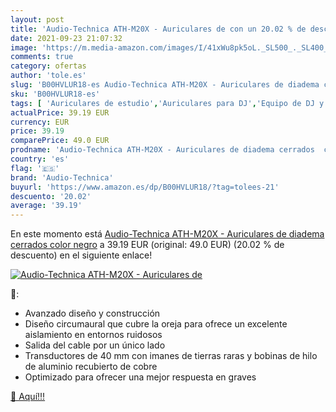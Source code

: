 ```yaml
---
layout: post
title: 'Audio-Technica ATH-M20X - Auriculares de con un 20.02 % de descuento'
date: 2021-09-23 21:07:32
image: 'https://m.media-amazon.com/images/I/41xWu8pk5oL._SL500_._SL400_.jpg'
comments: true
category: ofertas
author: 'tole.es'
slug: 'B00HVLUR18-es Audio-Technica ATH-M20X - Auriculares de diadema cerrados...'
sku: 'B00HVLUR18-es'
tags: [ 'Auriculares de estudio','Auriculares para DJ','Equipo de DJ y VJ','Grabación y procesado informático','Instrumentos musicales','audio-technica','auriculares', ]
actualPrice: 39.19 EUR
currency: EUR
price: 39.19
comparePrice: 49.0 EUR
prodname: 'Audio-Technica ATH-M20X - Auriculares de diadema cerrados  color negro'
country: 'es'
flag: '🇪🇸'
brand: 'Audio-Technica'
buyurl: 'https://www.amazon.es/dp/B00HVLUR18/?tag=tolees-21'
descuento: '20.02'
average: '39.19'
---
```


En este momento está [Audio-Technica ATH-M20X - Auriculares de diadema cerrados  color negro](https://www.amazon.es/dp/B00HVLUR18/?tag=tolees-21) a 39.19 EUR (original: 49.0 EUR) (20.02 %  de descuento) en el siguiente enlace!

[![Audio-Technica ATH-M20X - Auriculares de](https://m.media-amazon.com/images/I/41xWu8pk5oL._SL500_._SL400_.jpg)](https://www.amazon.es/dp/B00HVLUR18/?tag=tolees-21)

🔎:

- Avanzado diseño y construcción
- Diseño circumaural que cubre la oreja para ofrece un excelente aislamiento en entornos ruidosos
- Salida del cable por un único lado
- Transductores de 40 mm con imanes de tierras raras y bobinas de hilo de aluminio recubierto de cobre
- Optimizado para ofrecer una mejor respuesta en graves

[🛒 Aquí!!!](https://www.amazon.es/dp/B00HVLUR18/?tag=tolees-21)
